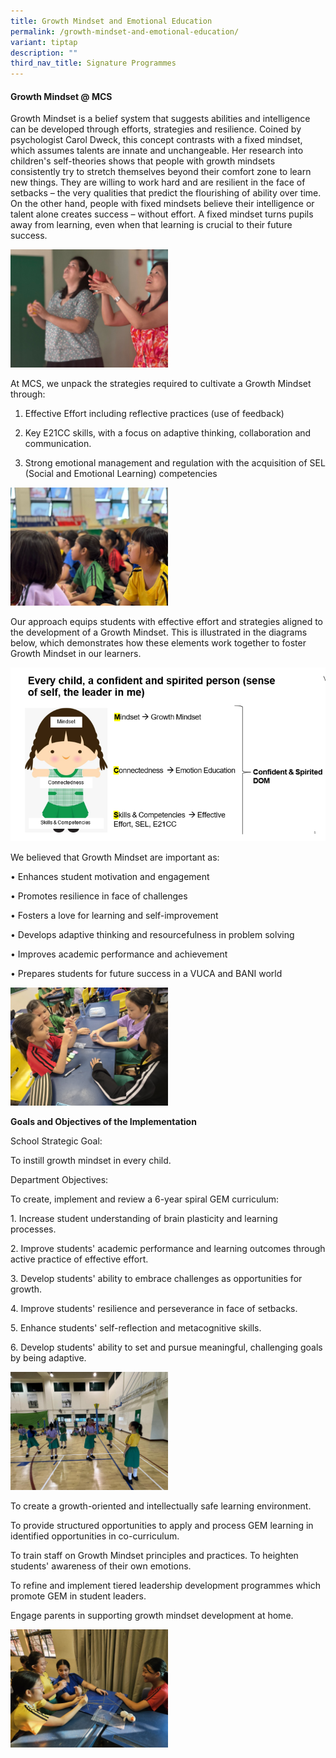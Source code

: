 ```yaml
---
title: Growth Mindset and Emotional Education
permalink: /growth-mindset-and-emotional-education/
variant: tiptap
description: ""
third_nav_title: Signature Programmes
---
```

<h4><strong>Growth Mindset @ MCS</strong></h4>
<p>Growth Mindset is a belief system that suggests abilities and intelligence
can be developed through efforts, strategies and resilience. Coined by
psychologist Carol Dweck, this concept contrasts with a fixed mindset,
which assumes talents are innate and unchangeable. Her research into children's
self-theories shows that people with growth mindsets consistently try to
stretch themselves beyond their comfort zone to learn new things. They
are willing to work hard and are resilient in the face of setbacks – the
very qualities that predict the flourishing of ability over time. On the
other hand, people with fixed mindsets believe their intelligence or talent
alone creates success – without effort. A fixed mindset turns pupils away
from learning, even when that learning is crucial to their future success.</p>
<div class="isomer-image-wrapper">
<img style="width: 50%;" height="auto" width="100%" alt="" src="/images/IMG_20250312_WA0087.jpg">
</div>
<p>At MCS, we unpack the strategies required to cultivate a Growth Mindset
through:</p>
<ol data-tight="true" class="tight">
<li>
<p>Effective Effort including reflective practices (use of feedback)</p>
</li>
<li>
<p>Key E21CC skills, with a focus on adaptive thinking, collaboration and
communication.</p>
</li>
<li>
<p>Strong emotional management and regulation with the acquisition of SEL
(Social and Emotional Learning) competencies</p>
</li>
</ol>
<div class="isomer-image-wrapper">
<img style="width: 50%;" height="auto" width="100%" alt="" src="/images/IMG_20250328_WA0022.jpg">
</div>
<p>Our approach equips students with effective effort and strategies aligned
to the development of a Growth Mindset. This is illustrated in the diagrams
below, which demonstrates how these elements work together to foster Growth
Mindset in our learners.</p>
<p></p>
<div class="isomer-image-wrapper">
<img style="width: 100%;" height="auto" width="100%" alt="" src="/images/GEM.png">
</div>
<p></p>
<p>We believed that Growth Mindset are important as:</p>
<p>• Enhances student motivation and engagement</p>
<p>• Promotes resilience in face of challenges</p>
<p>• Fosters a love for learning and self-improvement</p>
<p>• Develops adaptive thinking and resourcefulness in problem solving</p>
<p>• Improves academic performance and achievement</p>
<p>• Prepares students for future success in a VUCA and BANI world</p>
<div class="isomer-image-wrapper">
<img style="width: 50%;" height="auto" width="100%" alt="" src="/images/20250502_075106.jpg">
</div>
<p><strong>Goals and Objectives of the Implementation</strong>
</p>
<p>School Strategic Goal:</p>
<p>To instill growth mindset in every child.</p>
<p>Department Objectives:</p>
<p>To create, implement and review a 6-year spiral GEM curriculum:</p>
<p>1. Increase student understanding of brain plasticity and learning processes.</p>
<p>2. Improve students' academic performance and learning outcomes through
active practice of effective effort.</p>
<p>3. Develop students' ability to embrace challenges as opportunities for
growth.</p>
<p>4. Improve students' resilience and perseverance in face of setbacks.</p>
<p>5. Enhance students' self-reflection and metacognitive skills.</p>
<p>6. Develop students' ability to set and pursue meaningful, challenging
goals by being adaptive.</p>
<div class="isomer-image-wrapper">
<img style="width: 50%;" height="auto" width="100%" alt="" src="/images/IMG_20250404_WA0011.jpg">
</div>
<p>To create a growth-oriented and intellectually safe learning environment.</p>
<p>To provide structured opportunities to apply and process GEM learning
in identified opportunities in co-curriculum.</p>
<p>To train staff on Growth Mindset principles and practices. To heighten
students' awareness of their own emotions.</p>
<p>To refine and implement tiered leadership development programmes which
promote GEM in student leaders.</p>
<p>Engage parents in supporting growth mindset development at home.</p>
<div class="isomer-image-wrapper">
<img style="width: 50%;" height="auto" width="100%" alt="" src="/images/IMG_20250502_WA0002.jpg">
</div>
<p></p>